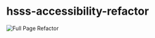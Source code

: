 # hsss-accessibility-refactor

![Full Page Refactor](./assets/images/hsss-accessibilty-refactor.jpg)
